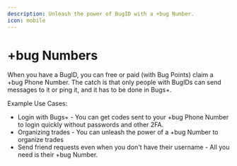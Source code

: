 ```yaml
---
description: Unleash the power of BugID with a +bug Number.
icon: mobile
---
```


# +bug Numbers

When you have a BugID, you can free or paid (with Bug Points) claim a +bug Phone Number. The catch is that only people with BugIDs can send messages to it or ping it, and it has to be done in Bugs+.

Example Use Cases:

* Login with Bugs+ - You can get codes sent to your +bug Phone Number to login quickly without passwords and other 2FA.
* Organizing trades - You can unleash the power of a +bug Number to organize trades
* Send friend requests even when you don't have their username - All you need is their +bug Number.

